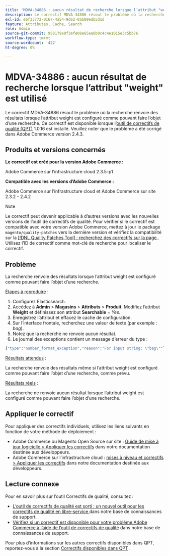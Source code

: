 ```yaml
---
title: 'MDVA-34886 : aucun résultat de recherche lorsque l’attribut "weight" est utilisé'
description: Le correctif MDVA-34886 résout le problème où la recherche renvoie des résultats lorsque l’attribut weight est configuré comme pouvant faire l’objet d’une recherche. Ce correctif est disponible lorsque l’[outil de correctifs de qualité (QPT)](/help/announcements/adobe-commerce-announcements/magento-quality-patches-released-new-tool-to-self-serve-quality-patches.md) 1.0.16 est installé. Veuillez noter que le problème a été corrigé dans Adobe Commerce version 2.4.3.
exl-id: e6f33772-0167-4a54-9d62-0ab89edb5d1d
feature: Attributes, Cache, Search
role: Admin
source-git-commit: 958179e0f3efe08e65ea8b0c4c4e1015e3c5bb76
workflow-type: tm+mt
source-wordcount: '422'
ht-degree: 0%

---
```


# MDVA-34886 : aucun résultat de recherche lorsque l’attribut &quot;weight&quot; est utilisé

Le correctif MDVA-34886 résout le problème où la recherche renvoie des résultats lorsque l’attribut weight est configuré comme pouvant faire l’objet d’une recherche. Ce correctif est disponible lorsque l’[outil de correctifs de qualité (QPT)](/help/announcements/adobe-commerce-announcements/magento-quality-patches-released-new-tool-to-self-serve-quality-patches.md) 1.0.16 est installé. Veuillez noter que le problème a été corrigé dans Adobe Commerce version 2.4.3.

## Produits et versions concernés

**Le correctif est créé pour la version Adobe Commerce :**

Adobe Commerce sur l’infrastructure cloud 2.3.5-p1

**Compatible avec les versions d’Adobe Commerce :**

Adobe Commerce sur l’infrastructure cloud et Adobe Commerce sur site 2.3.2 - 2.4.2

>[!NOTE]
>
>Le correctif peut devenir applicable à d’autres versions avec les nouvelles versions de l’outil de correctifs de qualité. Pour vérifier si le correctif est compatible avec votre version Adobe Commerce, mettez à jour le package `magento/quality-patches` vers la dernière version et vérifiez la compatibilité sur la [[!DNL Quality Patches Tool] : recherchez des correctifs sur la page ](https://devdocs.magento.com/quality-patches/tool.html#patch-grid). Utilisez l’ID de correctif comme mot-clé de recherche pour localiser le correctif.

## Problème

La recherche renvoie des résultats lorsque l’attribut weight est configuré comme pouvant faire l’objet d’une recherche.

<u>Étapes à reproduire</u> :

1. Configurez Elasticsearch.
1. Accédez à **Admin** > **Magasins** > **Attributs** > **Produit**. Modifiez l’attribut **Weight** et définissez son attribut **Searchable** = *Yes*.
1. Enregistrez l’attribut et effacez le cache de configuration.
1. Sur l’interface frontale, recherchez une valeur de texte (par exemple : *bag*).
1. Notez que la recherche ne renvoie aucun résultat.
1. Le journal des exceptions contient un message d’erreur du type :

```php
{"type":"number_format_exception","reason":"For input string: \"bag\""}
```

<u>Résultats attendus</u> :

La recherche renvoie des résultats même si l’attribut weight est configuré comme pouvant faire l’objet d’une recherche, comme prévu.

<u>Résultats réels</u> :

La recherche ne renvoie aucun résultat lorsque l’attribut weight est configuré comme pouvant faire l’objet d’une recherche.

## Appliquer le correctif

Pour appliquer des correctifs individuels, utilisez les liens suivants en fonction de votre méthode de déploiement :

* Adobe Commerce ou Magento Open Source sur site : [Guide de mise à jour logicielle > Appliquer les correctifs](https://devdocs.magento.com/guides/v2.4/comp-mgr/patching/mqp.html) dans notre documentation destinée aux développeurs.
* Adobe Commerce sur l’infrastructure cloud : [mises à niveau et correctifs > Appliquer les correctifs](https://devdocs.magento.com/cloud/project/project-patch.html) dans notre documentation destinée aux développeurs.

## Lecture connexe

Pour en savoir plus sur l’outil Correctifs de qualité, consultez :

* [ L’outil de correctifs de qualité est sorti : un nouvel outil pour les correctifs de qualité en libre-service ](/help/announcements/adobe-commerce-announcements/magento-quality-patches-released-new-tool-to-self-serve-quality-patches.md) dans notre base de connaissances de support.
* [Vérifiez si un correctif est disponible pour votre problème Adobe Commerce à l’aide de l’outil de correctifs de qualité](/help/support-tools/patches-available-in-qpt-tool/check-patch-for-magento-issue-with-magento-quality-patches.md) dans notre base de connaissances de support.

Pour plus d’informations sur les autres correctifs disponibles dans QPT, reportez-vous à la section [Correctifs disponibles dans QPT](https://support.magento.com/hc/en-us/sections/360010506631-Patches-available-in-QPT-tool-) .
